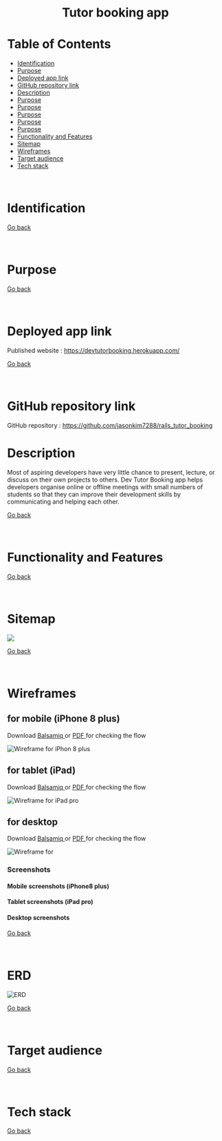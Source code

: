 <h1 align="center"> Tutor booking app
</h1>

# Table of Contents

* [Identification](#Identification)
* [Purpose](#Purpose)
* [Deployed app link](#Deployed-app-link)
* [GitHub repository link](#GitHub-repository-link)
* [Description](#Description)
* [Purpose](#Purpose)
* [Purpose](#Purpose)
* [Purpose](#Purpose)
* [Purpose](#Purpose)
* [Purpose](#Purpose)
* [Functionality and Features](#Functionality-and-Features)
* [Sitemap](#Sitemap)
* [Wireframes](#Wireframes)
* [Target audience](#Target-audience)
* [Tech stack](#Tech-stack)
<br /><br /><br />

# Identification


[Go back](#table-of-contents)<br /><br /><br />

# Purpose



[Go back](#table-of-contents)<br /><br /><br />

# Deployed app link

Published website : https://devtutorbooking.herokuapp.com/

[Go back](#table-of-contents)<br /><br /><br />

# GitHub repository link

GitHub repository :  https://github.com/jasonkim7288/rails_tutor_booking


# Description
Most of aspiring developers have very little chance to present, lecture, or discuss on their own projects to others. Dev Tutor Booking app helps developers organise online or offline meetings with small numbers of students so that they can improve their development skills by communicating and helping each other.

[Go back](#table-of-contents)<br /><br /><br />

# Functionality and Features


[Go back](#table-of-contents)<br /><br /><br />

# Sitemap
![](docs/TutorBookingSitemap.png)


[Go back](#table-of-contents)<br /><br /><br />

# Wireframes
## for mobile (iPhone 8 plus)

Download <a href="docs/DevTutorBookingApp_Mobile.bmpr"> Balsamiq </a> or <a href="docs/DevTutorBookingApp-Mobile.pdf"> PDF </a> for checking the flow

![Wireframe for iPhon 8 plus](docs/Wireframe_mobile.png)

## for tablet (iPad)

Download <a href="docs/DevTutorBookingApp_Tablet.bmpr"> Balsamiq </a> or <a href="docs/DevTutorBookingApp-Tablet.pdf"> PDF </a> for checking the flow

![Wireframe for iPad pro](docs/Wireframe_tablet.png)

## for desktop

Download <a href="docs/DevTutorBookingApp_Desktop.bmpr"> Balsamiq </a> or <a href="docs/DevTutorBookingApp-Desktop.pdf"> PDF </a> for checking the flow

![Wireframe for](docs/Wireframe_desktop.png)

### Screenshots

#### Mobile screenshots (iPhone8 plus)

#### Tablet screenshots (iPad pro)

#### Desktop screenshots


[Go back](#table-of-contents)<br /><br /><br />

# ERD
![ERD](docs/ERD_DevTutorBooking.png)

[Go back](#table-of-contents)<br /><br /><br />

# Target audience


[Go back](#table-of-contents)<br /><br /><br />

# Tech stack


[Go back](#table-of-contents)<br /><br /><br />
